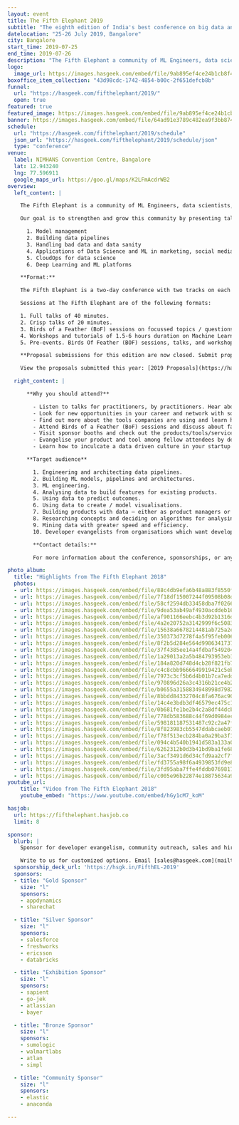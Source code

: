 ```yaml
---
layout: event
title: The Fifth Elephant 2019
subtitle: "The eighth edition of India's best conference on big data and machine learning"
datelocation: "25-26 July 2019, Bangalore"
city: Bangalore
start_time: 2019-07-25
end_time: 2019-07-26
description: "The Fifth Elephant a community of ML Engineers, data scientists, platform engineers and practitioners from the data ecosystem."
logo:
  image_url: https://images.hasgeek.com/embed/file/9ab895ef4ce24b1cb8f43f8b20619593
boxoffice_item_collection: "43d98cdc-1742-4854-b00c-2f651defcb8b"
funnel:
  url: "https://hasgeek.com/fifthelephant/2019/"
  open: true
featured: true
featured_image: https://images.hasgeek.com/embed/file/9ab895ef4ce24b1cb8f43f8b20619593
banner: https://images.hasgeek.com/embed/file/64ad91e3789c482ea9f3bb87456545dd
schedule:
  url: "https://hasgeek.com/fifthelephant/2019/schedule"
  json_url: "https://hasgeek.com/fifthelephant/2019/schedule/json"
  type: "conference"
venue:
  label: NIMHANS Convention Centre, Bangalore
  lat: 12.943240
  lng: 77.596911
  google_maps_url: https://goo.gl/maps/K2LFmAcdrWB2
overview:
  left_content: |

    The Fifth Elephant is a community of ML Engineers, data scientists, platform engineers and practitioners from the data ecosystem. The 2019 edition will be held in Bangalore on 25-26 July.

    Our goal is to strengthen and grow this community by presenting talks, panels and Birds of a Feather (BoF) sessions that present real insights about:

      1. Model management
      2. Building data pipelines
      3. Handling bad data and data sanity
      4. Applications of Data Science and ML in marketing, social media network analysis
      5. CloudOps for data science
      6. Deep Learning and ML platforms

    **Format:**

    The Fifth Elephant is a two-day conference with two tracks on each day.

    Sessions at The Fifth Elephant are of the following formats:

    1. Full talks of 40 minutes.
    2. Crisp talks of 20 minutes.
    3. Birds of a Feather (BoF) sessions on focussed topics / questions. A BoF is 60-90 minutes long and typically has up to four facilitators and one moderator.
    4. Workshops and tutorials of 1.5-6 hours duration on Machine Learning concepts and tools, full stack data engineering, and data science concepts and tools.  
    5. Pre-events. Birds Of Feather (BOF) sessions, talks, and workshops for open houses and pre-events in Bangalore. Check out the pre events here: [The Fifth Elephant events](https://hasgeek.com/fifthelephant/).

    **Proposal submissions for this edition are now closed. Submit proposals to our [round-the-year space](https://hasgeek.com/fifthelephant/the-fifth-elephant-round-the-year-submissions/) for consideration for future events.**

    View the proposals submitted this year: [2019 Proposals](https://hasgeek.com/fifthelephant/2019/proposals)

  right_content: |

      **Why you should attend?**

        - Listen to talks for practitioners, by practitioners. Hear about failures and how you can learn from them.
        - Look for new opportunities in your career and network with some of the best ML engineers, data scientists, platform engineers and practitioners in the data ecosystem.
        - Find out more about the tools companies are using and learn how you can improve performance in your environment.
        - Attend Birds of a Feather (BoF) sessions and discuss about failure stories, successes, journeys, hiring and building teams. BoF sessions are off the record, to enable free conversations.
        - Visit sponsor booths and check out the products/tools/services they are offering. Talk to folks directly from companies you find interesting.
        - Evangelise your product and tool among fellow attendees by debating merits, pitfalls, advantages and user stories.
        - Learn how to inculcate a data driven culture in your startup and when do you actually need to use data science.

      **Target audience**

        1. Engineering and architecting data pipelines.
        2. Building ML models, pipelines and architectures.
        3. ML engineering.
        4. Analysing data to build features for existing products.
        5. Using data to predict outcomes.
        6. Using data to create / model visualisations.
        7. Building products with data – either as product managers or as decision scientists.
        8. Researching concepts and deciding on algorithms for analysing datasets.  
        9. Mining data with greater speed and efficiency.
        10. Developer evangelists from organisations which want developers to use their APIs and technologies for machine learning, full stack engineering, and data science.

        **Contact details:**

        For more information about the conference, sponsorships, or any other information contact <support@hasgeek.com> or call 7676332020.

photo_album:
  title: "Highlights from The Fifth Elephant 2018"
  photos:
  - url: https://images.hasgeek.com/embed/file/88c4db9efa6b48a883f8550f7cc4236b?size=640x480
  - url: https://images.hasgeek.com/embed/file/7f18df15007244f09508b08d51bd5b31?size=640x480
  - url: https://images.hasgeek.com/embed/file/58cf2594db33458dba7f026639d0b5e9?size=640x480
  - url: https://images.hasgeek.com/embed/file/9dea53ab49af4930acddeb16ed3bd1de?size=640x480
  - url: https://images.hasgeek.com/embed/file/af901166eebc4b3d92b1316da5357798?size=640x480
  - url: https://images.hasgeek.com/embed/file/4a2e20752a3142999f6c50835e136370?size=640x480
  - url: https://images.hasgeek.com/embed/file/15638a6678214481ab725a2e7e5e1ba4?size=640x480
  - url: https://images.hasgeek.com/embed/file/350373d7278f4a5f95feb006e214d81c?size=640x480
  - url: https://images.hasgeek.com/embed/file/8f2b5d284e564d9986341737d46be71e?size=640x480
  - url: https://images.hasgeek.com/embed/file/37f4385ee14a4fdbaf549204a06f2221?size=640x480
  - url: https://images.hasgeek.com/embed/file/1a29013a2a5b484793953eb1d548be28?size=640x480
  - url: https://images.hasgeek.com/embed/file/184a820d748d4cb28f821fb796834f93?size=640x480
  - url: https://images.hasgeek.com/embed/file/c4c8cbb9666649919421c5eb97f3ce37?size=640x480
  - url: https://images.hasgeek.com/embed/file/7973c3cf5b6d4b01b7ca7eddead5db8b?size=640x480
  - url: https://images.hasgeek.com/embed/file/970896d26a3c4316b21ce4b2abfbc4ba?size=640x480
  - url: https://images.hasgeek.com/embed/file/b0655a3158834948998d7982491b4105?size=640x480
  - url: https://images.hasgeek.com/embed/file/8bbdd84332704c8fa676ac90b4ae1a87?size=640x480
  - url: https://images.hasgeek.com/embed/file/14c4e3bdb3df46579ec475c10ac0e279?size=640x480
  - url: https://images.hasgeek.com/embed/file/0b681fe1be2b4c2a8df44dcb199d81fb?size=640x480
  - url: https://images.hasgeek.com/embed/file/778db583688c44f69d0984ec907bb0c1?size=640x480
  - url: https://images.hasgeek.com/embed/file/598181187531487c92c2a47fc2ab723b?size=640x480
  - url: https://images.hasgeek.com/embed/file/8f823983cb5547ddabcaeb0727396fc7?size=640x480
  - url: https://images.hasgeek.com/embed/file/f78f513ecb284ba0a29ba3f123e22180?size=640x480
  - url: https://images.hasgeek.com/embed/file/094c4b540b1941d583a133a0823b7fbc?size=640x480
  - url: https://images.hasgeek.com/embed/file/6262312b0d3b41bd9ba1fe688ea77971?size=640x480
  - url: https://images.hasgeek.com/embed/file/3acf3491d6d34cfd9aa2cf7fdeb9ad00?size=640x480
  - url: https://images.hasgeek.com/embed/file/fd3755a98f6a4939853fd9e8702bbd1d?size=640x480
  - url: https://images.hasgeek.com/embed/file/3fd95aba7ffe4fddb07698176cfad956?size=640x480
  - url: https://images.hasgeek.com/embed/file/c005e96b22874e18875634a9fae71494?size=640x480
youtube_url:
    title: "Video from The Fifth Elephant 2018"
    youtube_embed: "https://www.youtube.com/embed/hGy1cM7_koM"

hasjob:
  url: https://fifthelephant.hasjob.co
  limit: 8

sponsor:
  blurb: |
    Sponsor for developer evangelism, community outreach, sales and hiring.

    Write to us for customized options. Email [sales@hasgeek.com](mailto:sales@hasgeek.com)
  sponsorship_deck_url: 'https://hsgk.in/FifthEL-2019'
  sponsors:
  - title: "Gold Sponsor"
    size: "l"
    sponsors:
    - appdynamics
    - sharechat

  - title: "Silver Sponsor"
    size: "l"
    sponsors:
    - salesforce
    - freshworks
    - ericsson
    - databricks

  - title: "Exhibition Sponsor"
    size: "l"
    sponsors:
    - sapient
    - go-jek
    - atlassian
    - bayer

  - title: "Bronze Sponsor"
    size: "l"
    sponsors:
    - sumologic
    - walmartlabs
    - atlan
    - simpl

  - title: "Community Sponsor"
    size: "l"
    sponsors:
    - elastic
    - anaconda

---
```

